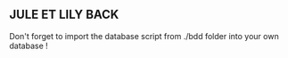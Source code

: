 ## JULE ET LILY BACK
Don't forget to import the database script from ./bdd folder into your own database !